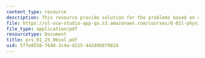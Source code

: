 ```yaml
---
content_type: resource
description: This resource provide solution for the problems based on angular velocity.
file: https://ol-ocw-studio-app-qa.s3.amazonaws.com/courses/8-01l-physics-i-classical-mechanics-fall-2005/5ffe855076483c4ad215442d9b079824_prs_01_25_06sol.pdf
file_type: application/pdf
resourcetype: Document
title: prs_01_25_06sol.pdf
uid: 5ffe8550-7648-3c4a-d215-442d9b079824
---
```

